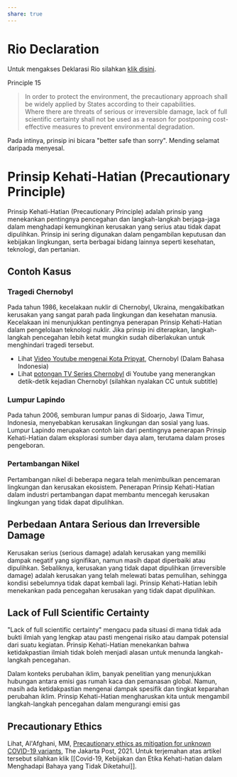 ```yaml
---
share: true
---
```


# Rio Declaration

Untuk mengakses Deklarasi Rio silahkan [klik disini](https://www.un.org/en/development/desa/population/migration/generalassembly/docs/globalcompact/A_CONF.151_26_Vol.I_Declaration.pdf).

Principle 15​

> In order to protect the environment, the precautionary approach shall be widely applied by States according to their capabilities. Where there are threats of serious or irreversible damage, lack of full scientific certainty shall not be used as a reason for postponing cost-effective measures to prevent environmental degradation.

Pada intinya, prinsip ini bicara "better safe than sorry". Mending selamat daripada menyesal. 

# Prinsip Kehati-Hatian (Precautionary Principle)

Prinsip Kehati-Hatian (Precautionary Principle) adalah prinsip yang menekankan pentingnya pencegahan dan langkah-langkah berjaga-jaga dalam menghadapi kemungkinan kerusakan yang serius atau tidak dapat dipulihkan. Prinsip ini sering digunakan dalam pengambilan keputusan dan kebijakan lingkungan, serta berbagai bidang lainnya seperti kesehatan, teknologi, dan pertanian.

## Contoh Kasus

### Tragedi Chernobyl

Pada tahun 1986, kecelakaan nuklir di Chernobyl, Ukraina, mengakibatkan kerusakan yang sangat parah pada lingkungan dan kesehatan manusia. Kecelakaan ini menunjukkan pentingnya penerapan Prinsip Kehati-Hatian dalam pengelolaan teknologi nuklir. Jika prinsip ini diterapkan, langkah-langkah pencegahan lebih ketat mungkin sudah diberlakukan untuk menghindari tragedi tersebut.

- Lihat [Video Youtube mengenai Kota Pripyat](https://www.youtube.com/watch?v=pJcX8NbfPiM), Chernobyl (Dalam Bahasa Indonesia)
- Lihat [potongan TV Series Chernobyl](https://www.youtube.com/watch?v=xulAgMNK5Jk) di Youtube yang menerangkan detik-detik kejadian Chernobyl (silahkan nyalakan CC untuk subtitle)



### Lumpur Lapindo

Pada tahun 2006, semburan lumpur panas di Sidoarjo, Jawa Timur, Indonesia, menyebabkan kerusakan lingkungan dan sosial yang luas. Lumpur Lapindo merupakan contoh lain dari pentingnya penerapan Prinsip Kehati-Hatian dalam eksplorasi sumber daya alam, terutama dalam proses pengeboran.

### Pertambangan Nikel

Pertambangan nikel di beberapa negara telah menimbulkan pencemaran lingkungan dan kerusakan ekosistem. Penerapan Prinsip Kehati-Hatian dalam industri pertambangan dapat membantu mencegah kerusakan lingkungan yang tidak dapat dipulihkan.

## Perbedaan Antara Serious dan Irreversible Damage

Kerusakan serius (serious damage) adalah kerusakan yang memiliki dampak negatif yang signifikan, namun masih dapat diperbaiki atau dipulihkan. Sebaliknya, kerusakan yang tidak dapat dipulihkan (irreversible damage) adalah kerusakan yang telah melewati batas pemulihan, sehingga kondisi sebelumnya tidak dapat kembali lagi. Prinsip Kehati-Hatian lebih menekankan pada pencegahan kerusakan yang tidak dapat dipulihkan.

## Lack of Full Scientific Certainty

"Lack of full scientific certainty" mengacu pada situasi di mana tidak ada bukti ilmiah yang lengkap atau pasti mengenai risiko atau dampak potensial dari suatu kegiatan. Prinsip Kehati-Hatian menekankan bahwa ketidakpastian ilmiah tidak boleh menjadi alasan untuk menunda langkah-langkah pencegahan.

Dalam konteks perubahan iklim, banyak penelitian yang menunjukkan hubungan antara emisi gas rumah kaca dan pemanasan global. Namun, masih ada ketidakpastian mengenai dampak spesifik dan tingkat keparahan perubahan iklim. Prinsip Kehati-Hatian mengharuskan kita untuk mengambil langkah-langkah pencegahan dalam mengurangi emisi gas


## Precautionary Ethics
Lihat, Al'Afghani, MM,  [Precautionary ethics as mitigation for unknown COVID-19 variants](https://www.thejakartapost.com/paper/2021/06/25/precautionary-ethics-as-mitigation-for-unknown-covid-19-variants.html), The Jakarta Post, 2021. Untuk terjemahan atas artikel tersebut silahkan klik [[Covid-19, Kebijakan dan Etika Kehati-hatian dalam Menghadapi Bahaya yang Tidak Diketahui]].

  
